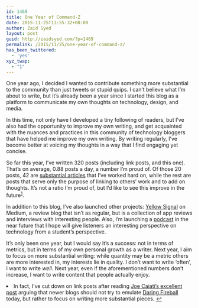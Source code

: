 ```yaml
---
id: 1469
title: One Year of Command-Z
date: 2015-11-25T13:55:32+00:00
author: Zaid Syed
layout: post
guid: http://zaidsyed.com/?p=1469
permalink: /2015/11/25/one-year-of-command-z/
has_been_twittered:
  - 'yes'
xyz_twap:
  - "1"
---
```

One year ago, I decided I wanted to contribute something more substantial to the community than just tweets or stupid quips. I can&#8217;t believe what I&#8217;m about to write, but it&#8217;s already been a year since I started this blog as a platform to communicate my own thoughts on technology, design, and media.

In this time, not only have I developed a tiny following of readers, but I&#8217;ve also had the opportunity to improve my own writing, and get acquainted with the nuances and practices in this community of technology bloggers that have helped me improve my own writing. By writing regularly, I&#8217;ve become better at voicing my thoughts in a way that I find engaging yet concise.

So far this year, I&#8217;ve written 320 posts (including link posts, and this one). That&#8217;s on average, 0.88 posts a day, a number I&#8217;m proud of. Of those 20 posts, 42 are [substantial articles](http://zaidsyed.com/category/articles) that I&#8217;ve worked hard on, while the rest are posts that serve only the purpose of linking to others&#8217; work and to add on thoughts. It&#8217;s not a ratio I&#8217;m proud of, but I&#8217;d like to see this improve in the future<sup id="fnref-1469-1"><a href="#fn-1469-1" rel="footnote">1</a></sup>.

In addition to this blog, I&#8217;ve also launched other projects: [Yellow Signal](http://yellowsignal.com) on Medium, a review blog that isn&#8217;t as regular, but is a collection of app reviews and interviews with interesting people. Also, I&#8217;m launching a [podcast](https://twitter.com/syedzq/status/665142772073017344) in the near future that I hope will give listeners an interesting perspective on technology from a student&#8217;s perspective.

It&#8217;s only been one year, but I would say it&#8217;s a success: not in terms of metrics, but in terms of my own personal growth as a writer. Next year, I aim to focus on more substantial writing: while quantity may be a metric others are more interested in, my interests lie in quality. I don&#8217;t want to write &#8216;often&#8217;, I want to write _well_. Next year, even if the aforementioned numbers don&#8217;t increase, I want to write content that people actually enjoy.

<li id="fn-1469-1">
  In fact, I&#8217;ve cut down on link posts after reading <a href="http://joecaiati.info/post/131752076040/dont-be-daring-fireball">Joe Caiati&#8217;s excellent post</a> arguing that newer blogs should not try to emulate <a href="http://daringfireball.net">Daring Fireball</a> today, but rather to focus on writing more substantial pieces.&#160;<a href="#fnref-1469-1" rev="footnote">&#8617;</a> </fn></footnotes>